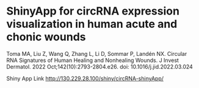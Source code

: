 # ShinyApp for circRNA expression visualization in human acute and chonic wounds

Toma MA, Liu Z, Wang Q, Zhang L, Li D, Sommar P, Landén NX. Circular RNA Signatures of Human Healing and Nonhealing Wounds. J Invest Dermatol. 2022 Oct;142(10):2793-2804.e26. doi: 10.1016/j.jid.2022.03.024
        
        
        
        
Shiny App Link http://130.229.28.100/shiny/circRNA-shinyApp/        
        
        
        
        
        
        
        
